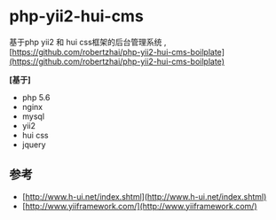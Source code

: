# php-yii2-hui-cms
基于php  yii2 和 hui css框架的后台管理系统 ,[https://github.com/robertzhai/php-yii2-hui-cms-boilplate](https://github.com/robertzhai/php-yii2-hui-cms-boilplate)


**[**基于**]**

* php 5.6
* nginx
* mysql
* yii2
* hui css
* jquery

## 参考

* [http://www.h-ui.net/index.shtml](http://www.h-ui.net/index.shtml)
* [http://www.yiiframework.com/](http://www.yiiframework.com/)
